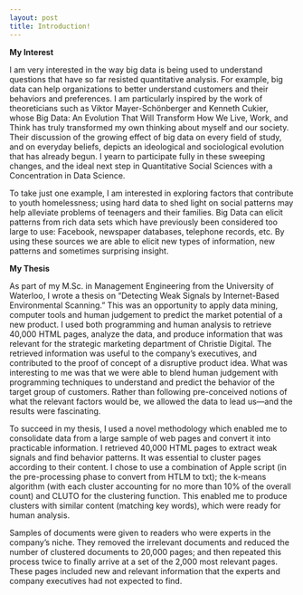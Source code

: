 ```yaml
---
layout: post
title: Introduction!
---
```


**My Interest**

I am very interested in the way big data is being used to understand questions that have so far resisted quantitative analysis. For example, big data can help organizations to better understand customers and their behaviors and preferences. I am particularly inspired by the work of theoreticians such as  Viktor Mayer-Schönberger and Kenneth Cukier, whose Big Data: An Evolution That Will Transform How We Live, Work, and Think has truly transformed my own thinking about myself and our society. Their discussion of the growing effect of big data on every field of study, and on everyday beliefs, depicts an ideological and sociological evolution that has already begun. I yearn to participate fully in these sweeping changes, and the ideal next step in Quantitative Social Sciences with a Concentration in Data Science.

To take just one example, I am interested in exploring factors that contribute to youth homelessness; using hard data to shed light on social patterns may help alleviate problems of teenagers and their families.  Big Data can elicit patterns from rich data sets which have previously been considered too large to use: Facebook, newspaper databases, telephone records, etc. By using these sources we are able to elicit new types of information, new patterns and sometimes surprising insight. 

**My Thesis**

As part of my M.Sc. in Management Engineering from the University of Waterloo, I wrote a thesis on “Detecting Weak Signals by Internet-Based Environmental Scanning.” This was an opportunity to apply data mining, computer tools and human judgement to predict the market potential of a new product. I used both programming and human analysis to retrieve 40,000 HTML pages, analyze the data, and produce information that was relevant for the strategic marketing department of Christie Digital. The retrieved information was useful to the company’s executives, and contributed to the proof of concept of a disruptive product idea. What was interesting to me was that we were able to blend human judgement with programming techniques to understand and predict the behavior of the target group of customers. Rather than following pre-conceived notions of what the relevant factors would be, we allowed the data to lead us—and the results were fascinating.  

To succeed in my thesis, I used a novel methodology which enabled me to consolidate data from a large sample of web pages and convert it into practicable information. I retrieved 40,000 HTML pages to extract weak signals and find behavior patterns. It was essential to cluster pages according to their content. I chose to use a combination of Apple script (in the pre-processing phase to convert from HTLM to txt); the k-means algorithm (with each cluster accounting for no more than 10% of the overall count) and CLUTO for the clustering function. This enabled me to produce clusters with similar content (matching key words), which were ready for human analysis.

Samples of documents were given to readers who were experts in the company’s niche.  They removed the irrelevant documents and reduced the number of clustered documents to 20,000 pages; and then repeated this process twice to finally arrive at a set of the 2,000 most relevant pages. These pages included new and relevant information that the experts and company executives had not expected to find.   

